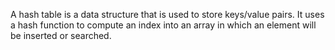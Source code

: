 A hash table is a data structure that is used to store keys/value pairs. It uses a hash function to compute an index into an array in which an element will be inserted or searched. 